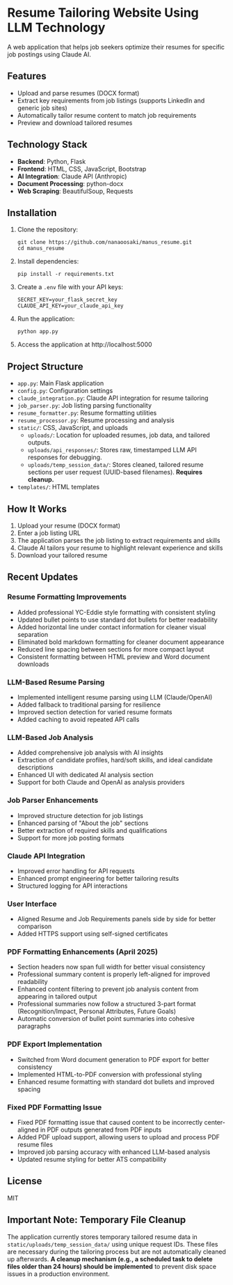 # Resume Tailoring Website Using LLM Technology

A web application that helps job seekers optimize their resumes for specific job postings using Claude AI.

## Features

- Upload and parse resumes (DOCX format)
- Extract key requirements from job listings (supports LinkedIn and generic job sites)
- Automatically tailor resume content to match job requirements
- Preview and download tailored resumes

## Technology Stack

- **Backend**: Python, Flask
- **Frontend**: HTML, CSS, JavaScript, Bootstrap
- **AI Integration**: Claude API (Anthropic)
- **Document Processing**: python-docx
- **Web Scraping**: BeautifulSoup, Requests

## Installation

1. Clone the repository:
   ```
   git clone https://github.com/nanaoosaki/manus_resume.git
   cd manus_resume
   ```

2. Install dependencies:
   ```
   pip install -r requirements.txt
   ```

3. Create a `.env` file with your API keys:
   ```
   SECRET_KEY=your_flask_secret_key
   CLAUDE_API_KEY=your_claude_api_key
   ```

4. Run the application:
   ```
   python app.py
   ```

5. Access the application at http://localhost:5000

## Project Structure

- `app.py`: Main Flask application
- `config.py`: Configuration settings
- `claude_integration.py`: Claude API integration for resume tailoring
- `job_parser.py`: Job listing parsing functionality
- `resume_formatter.py`: Resume formatting utilities
- `resume_processor.py`: Resume processing and analysis
- `static/`: CSS, JavaScript, and uploads
  - `uploads/`: Location for uploaded resumes, job data, and tailored outputs.
  - `uploads/api_responses/`: Stores raw, timestamped LLM API responses for debugging.
  - `uploads/temp_session_data/`: Stores cleaned, tailored resume sections per user request (UUID-based filenames). **Requires cleanup.**
- `templates/`: HTML templates

## How It Works

1. Upload your resume (DOCX format)
2. Enter a job listing URL
3. The application parses the job listing to extract requirements and skills
4. Claude AI tailors your resume to highlight relevant experience and skills
5. Download your tailored resume

## Recent Updates

### Resume Formatting Improvements
- Added professional YC-Eddie style formatting with consistent styling
- Updated bullet points to use standard dot bullets for better readability
- Added horizontal line under contact information for cleaner visual separation
- Eliminated bold markdown formatting for cleaner document appearance
- Reduced line spacing between sections for more compact layout
- Consistent formatting between HTML preview and Word document downloads

### LLM-Based Resume Parsing
- Implemented intelligent resume parsing using LLM (Claude/OpenAI)
- Added fallback to traditional parsing for resilience
- Improved section detection for varied resume formats
- Added caching to avoid repeated API calls

### LLM-Based Job Analysis
- Added comprehensive job analysis with AI insights
- Extraction of candidate profiles, hard/soft skills, and ideal candidate descriptions
- Enhanced UI with dedicated AI analysis section
- Support for both Claude and OpenAI as analysis providers

### Job Parser Enhancements
- Improved structure detection for job listings
- Enhanced parsing of "About the job" sections
- Better extraction of required skills and qualifications
- Support for more job posting formats

### Claude API Integration
- Improved error handling for API requests
- Enhanced prompt engineering for better tailoring results
- Structured logging for API interactions

### User Interface
- Aligned Resume and Job Requirements panels side by side for better comparison
- Added HTTPS support using self-signed certificates

### PDF Formatting Enhancements (April 2025)
- Section headers now span full width for better visual consistency
- Professional summary content is properly left-aligned for improved readability
- Enhanced content filtering to prevent job analysis content from appearing in tailored output
- Professional summaries now follow a structured 3-part format (Recognition/Impact, Personal Attributes, Future Goals)
- Automatic conversion of bullet point summaries into cohesive paragraphs

### PDF Export Implementation
- Switched from Word document generation to PDF export for better consistency
- Implemented HTML-to-PDF conversion with professional styling
- Enhanced resume formatting with standard dot bullets and improved spacing

### Fixed PDF Formatting Issue
- Fixed PDF formatting issue that caused content to be incorrectly center-aligned in PDF outputs generated from PDF inputs
- Added PDF upload support, allowing users to upload and process PDF resume files
- Improved job parsing accuracy with enhanced LLM-based analysis
- Updated resume styling for better ATS compatibility

## License

MIT

## Important Note: Temporary File Cleanup

The application currently stores temporary tailored resume data in `static/uploads/temp_session_data/` using unique request IDs. These files are necessary during the tailoring process but are not automatically cleaned up afterwards. **A cleanup mechanism (e.g., a scheduled task to delete files older than 24 hours) should be implemented** to prevent disk space issues in a production environment. 